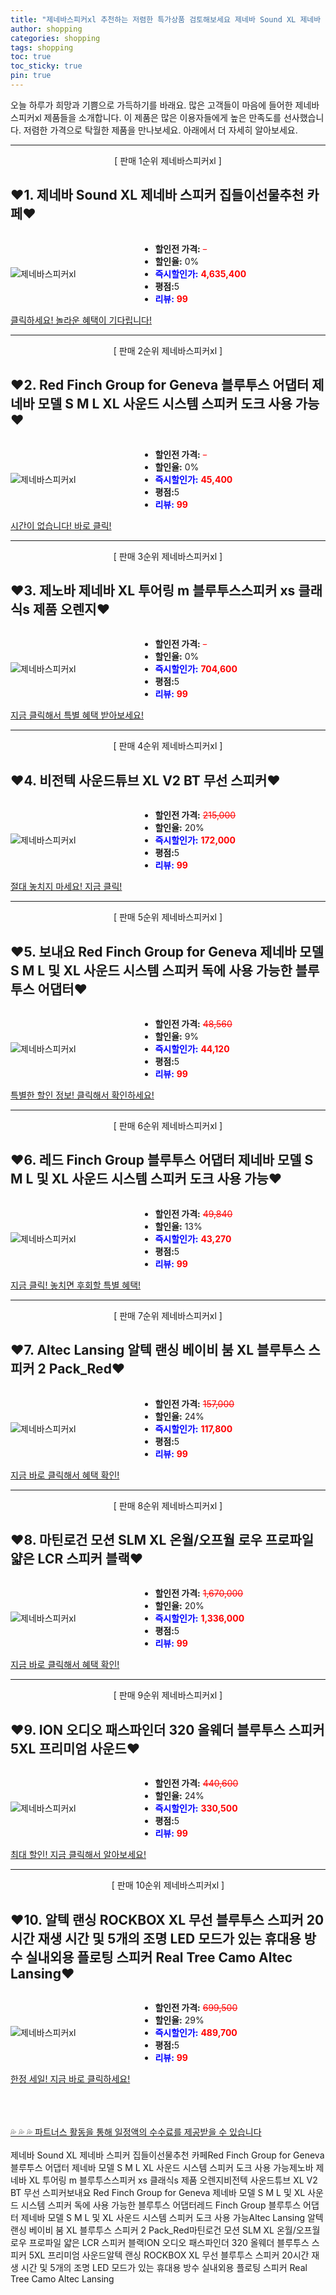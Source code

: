 ```yaml
---
title: "제네바스피커xl 추천하는 저렴한 특가상품 검토해보세요 제네바 Sound XL 제네바 스피커"
author: shopping
categories: shopping
tags: shopping
toc: true
toc_sticky: true
pin: true
---
```

오늘 하루가 희망과 기쁨으로 가득하기를 바래요. 많은 고객들이 마음에 들어한 제네바스피커xl 제품들을 소개합니다. 이 제품은 많은 이용자들에게 높은 만족도를 선사했습니다. 저렴한 가격으로 탁월한 제품을 만나보세요. 아래에서 더 자세히 알아보세요.

---
<p class="toplist" style="margin: 0 auto; display: block; width: fit-content;">[ 판매 1순위 제네바스피커xl ]</p>

<h2><strong>❤️1. 제네바 Sound XL 제네바 스피커 집들이선물추천 카페❤️</strong></h2>

<div style="display: flex; align-items: center;">
    <div style="flex: 0.4;">
        <img src="https://thumbnail8.coupangcdn.com/thumbnails/remote/230x230ex/image/vendor_inventory/6f50/b5d496dddf5c5b0d36f77a0ab6937fb5d4df1ac0793b423dec49deb4eaf5.jpg" alt="제네바스피커xl" style="max-width: 100%;">
    </div>
    <div style="flex: 0.6; margin-left: 10px;">
        <ul>
            <li><strong>할인전 가격:</strong> <del style="color: red;">-</del></li>
            <li><strong>할인율:</strong> 0%</li>
            <li><span style='color:blue'><strong>즉시할인가:</strong></span> <span style='color:red'><strong>4,635,400</strong></span></li>
            <li><strong>평점:</strong>5</li>
            <li><span style='color:blue'><strong>리뷰:</strong></span> <span style='color:red'><strong>99</strong></span></li>
        </ul>
    </div>
</div>
<div class="center">
    <a href="https://William4Davisa.github.io?lptag=AF9450613&subid=githubio&pageKey=8192252422&traceid=V0-153&itemId=23449685629&vendorItemId=90476450948" class="myButton">
        클릭하세요! 놀라운 혜택이 기다립니다!
    </a>
</div>


---
<p class="toplist" style="margin: 0 auto; display: block; width: fit-content;">[ 판매 2순위 제네바스피커xl ]</p>

<h2><strong>❤️2. Red Finch Group for Geneva 블루투스 어댑터 제네바 모델 S M L XL 사운드 시스템 스피커 도크 사용 가능❤️</strong></h2>

<div style="display: flex; align-items: center;">
    <div style="flex: 0.4;">
        <img src="https://thumbnail6.coupangcdn.com/thumbnails/remote/230x230ex/image/vendor_inventory/e3d6/f5af7fe145d65f60c162ce9b2aaf28e94b8c4d6aac1dddbaee6f5d9c310e.jpg" alt="제네바스피커xl" style="max-width: 100%;">
    </div>
    <div style="flex: 0.6; margin-left: 10px;">
        <ul>
            <li><strong>할인전 가격:</strong> <del style="color: red;">-</del></li>
            <li><strong>할인율:</strong> 0%</li>
            <li><span style='color:blue'><strong>즉시할인가:</strong></span> <span style='color:red'><strong>45,400</strong></span></li>
            <li><strong>평점:</strong>5</li>
            <li><span style='color:blue'><strong>리뷰:</strong></span> <span style='color:red'><strong>99</strong></span></li>
        </ul>
    </div>
</div>
<div class="center">
    <a href="https://William4Davisa.github.io?lptag=AF9450613&subid=githubio&pageKey=7628511935&traceid=V0-153&itemId=20240789313&vendorItemId=90782138447" class="myButton">
        시간이 없습니다! 바로 클릭!
    </a>
</div>


---
<p class="toplist" style="margin: 0 auto; display: block; width: fit-content;">[ 판매 3순위 제네바스피커xl ]</p>

<h2><strong>❤️3. 제노바 제네바 XL 투어링 m 블루투스스피커 xs 클래식s 제품 오렌지❤️</strong></h2>

<div style="display: flex; align-items: center;">
    <div style="flex: 0.4;">
        <img src="https://thumbnail10.coupangcdn.com/thumbnails/remote/230x230ex/image/vendor_inventory/20e3/697f8e84fd0c66b2e1a8018c7cf8cced07d34e82ff4664365ad993477ebf.jpg" alt="제네바스피커xl" style="max-width: 100%;">
    </div>
    <div style="flex: 0.6; margin-left: 10px;">
        <ul>
            <li><strong>할인전 가격:</strong> <del style="color: red;">-</del></li>
            <li><strong>할인율:</strong> 0%</li>
            <li><span style='color:blue'><strong>즉시할인가:</strong></span> <span style='color:red'><strong>704,600</strong></span></li>
            <li><strong>평점:</strong>5</li>
            <li><span style='color:blue'><strong>리뷰:</strong></span> <span style='color:red'><strong>99</strong></span></li>
        </ul>
    </div>
</div>
<div class="center">
    <a href="https://William4Davisa.github.io?lptag=AF9450613&subid=githubio&pageKey=8239552792&traceid=V0-153&itemId=23713906403&vendorItemId=90738805408" class="myButton">
        지금 클릭해서 특별 혜택 받아보세요!
    </a>
</div>


---
<p class="toplist" style="margin: 0 auto; display: block; width: fit-content;">[ 판매 4순위 제네바스피커xl ]</p>

<h2><strong>❤️4. 비전텍 사운드튜브 XL V2 BT 무선 스피커❤️</strong></h2>

<div style="display: flex; align-items: center;">
    <div style="flex: 0.4;">
        <img src="https://thumbnail7.coupangcdn.com/thumbnails/remote/230x230ex/image/vendor_inventory/b268/00192220991810b3606e0253b06dd1fb8c9db79e7d7cc24d82cdd4df4023.jpg" alt="제네바스피커xl" style="max-width: 100%;">
    </div>
    <div style="flex: 0.6; margin-left: 10px;">
        <ul>
            <li><strong>할인전 가격:</strong> <del style="color: red;">215,000</del></li>
            <li><strong>할인율:</strong> 20%</li>
            <li><span style='color:blue'><strong>즉시할인가:</strong></span> <span style='color:red'><strong>172,000</strong></span></li>
            <li><strong>평점:</strong>5</li>
            <li><span style='color:blue'><strong>리뷰:</strong></span> <span style='color:red'><strong>99</strong></span></li>
        </ul>
    </div>
</div>
<div class="center">
    <a href="https://William4Davisa.github.io?lptag=AF9450613&subid=githubio&pageKey=7611443849&traceid=V0-153&itemId=20159818130&vendorItemId=89484990777" class="myButton">
        절대 놓치지 마세요! 지금 클릭!
    </a>
</div>


---
<p class="toplist" style="margin: 0 auto; display: block; width: fit-content;">[ 판매 5순위 제네바스피커xl ]</p>

<h2><strong>❤️5. 보내요 Red Finch Group for Geneva 제네바 모델 S M L 및 XL 사운드 시스템 스피커 독에 사용 가능한 블루투스 어댑터❤️</strong></h2>

<div style="display: flex; align-items: center;">
    <div style="flex: 0.4;">
        <img src="https://thumbnail7.coupangcdn.com/thumbnails/remote/230x230ex/image/vendor_inventory/fe1d/1b98ac5eb5f2532d18367283b785dd7caa820902c252c1149ec8df1ad665.jpg" alt="제네바스피커xl" style="max-width: 100%;">
    </div>
    <div style="flex: 0.6; margin-left: 10px;">
        <ul>
            <li><strong>할인전 가격:</strong> <del style="color: red;">48,560</del></li>
            <li><strong>할인율:</strong> 9%</li>
            <li><span style='color:blue'><strong>즉시할인가:</strong></span> <span style='color:red'><strong>44,120</strong></span></li>
            <li><strong>평점:</strong>5</li>
            <li><span style='color:blue'><strong>리뷰:</strong></span> <span style='color:red'><strong>99</strong></span></li>
        </ul>
    </div>
</div>
<div class="center">
    <a href="https://William4Davisa.github.io?lptag=AF9450613&subid=githubio&pageKey=8056466903&traceid=V0-153&itemId=22615834558&vendorItemId=90732974178" class="myButton">
        특별한 할인 정보! 클릭해서 확인하세요!
    </a>
</div>


---
<p class="toplist" style="margin: 0 auto; display: block; width: fit-content;">[ 판매 6순위 제네바스피커xl ]</p>

<h2><strong>❤️6. 레드 Finch Group 블루투스 어댑터 제네바 모델 S M L 및 XL 사운드 시스템 스피커 도크 사용 가능❤️</strong></h2>

<div style="display: flex; align-items: center;">
    <div style="flex: 0.4;">
        <img src="https://thumbnail6.coupangcdn.com/thumbnails/remote/230x230ex/image/vendor_inventory/0e86/ed78391baf16c2ff50cc650ade6dac982b9a8666179447fe3bcfc3a3fc3f.jpg" alt="제네바스피커xl" style="max-width: 100%;">
    </div>
    <div style="flex: 0.6; margin-left: 10px;">
        <ul>
            <li><strong>할인전 가격:</strong> <del style="color: red;">49,840</del></li>
            <li><strong>할인율:</strong> 13%</li>
            <li><span style='color:blue'><strong>즉시할인가:</strong></span> <span style='color:red'><strong>43,270</strong></span></li>
            <li><strong>평점:</strong>5</li>
            <li><span style='color:blue'><strong>리뷰:</strong></span> <span style='color:red'><strong>99</strong></span></li>
        </ul>
    </div>
</div>
<div class="center">
    <a href="https://William4Davisa.github.io?lptag=AF9450613&subid=githubio&pageKey=8001031118&traceid=V0-153&itemId=22279774971&vendorItemId=89325380207" class="myButton">
        지금 클릭! 놓치면 후회할 특별 혜택!
    </a>
</div>


---
<p class="toplist" style="margin: 0 auto; display: block; width: fit-content;">[ 판매 7순위 제네바스피커xl ]</p>

<h2><strong>❤️7. Altec Lansing 알텍 랜싱 베이비 붐 XL 블루투스 스피커 2 Pack_Red❤️</strong></h2>

<div style="display: flex; align-items: center;">
    <div style="flex: 0.4;">
        <img src="https://thumbnail9.coupangcdn.com/thumbnails/remote/230x230ex/image/vendor_inventory/a340/3fed569b9fb2779a58c353bcc12b4dfb2689516fe118e7ebbe7148090dd0.jpg" alt="제네바스피커xl" style="max-width: 100%;">
    </div>
    <div style="flex: 0.6; margin-left: 10px;">
        <ul>
            <li><strong>할인전 가격:</strong> <del style="color: red;">157,000</del></li>
            <li><strong>할인율:</strong> 24%</li>
            <li><span style='color:blue'><strong>즉시할인가:</strong></span> <span style='color:red'><strong>117,800</strong></span></li>
            <li><strong>평점:</strong>5</li>
            <li><span style='color:blue'><strong>리뷰:</strong></span> <span style='color:red'><strong>99</strong></span></li>
        </ul>
    </div>
</div>
<div class="center">
    <a href="https://William4Davisa.github.io?lptag=AF9450613&subid=githubio&pageKey=6928568958&traceid=V0-153&itemId=16757514684&vendorItemId=86412664695" class="myButton">
        지금 바로 클릭해서 혜택 확인!
    </a>
</div>


---
<p class="toplist" style="margin: 0 auto; display: block; width: fit-content;">[ 판매 8순위 제네바스피커xl ]</p>

<h2><strong>❤️8. 마틴로건 모션 SLM XL 온월/오프월 로우 프로파일 얇은 LCR 스피커 블랙❤️</strong></h2>

<div style="display: flex; align-items: center;">
    <div style="flex: 0.4;">
        <img src="https://thumbnail6.coupangcdn.com/thumbnails/remote/230x230ex/image/vendor_inventory/87f9/d0dc50cd8efa12c611c5ca01a236ac9c0d7a2ded7f5b4552d11a344db0ca.jpg" alt="제네바스피커xl" style="max-width: 100%;">
    </div>
    <div style="flex: 0.6; margin-left: 10px;">
        <ul>
            <li><strong>할인전 가격:</strong> <del style="color: red;">1,670,000</del></li>
            <li><strong>할인율:</strong> 20%</li>
            <li><span style='color:blue'><strong>즉시할인가:</strong></span> <span style='color:red'><strong>1,336,000</strong></span></li>
            <li><strong>평점:</strong>5</li>
            <li><span style='color:blue'><strong>리뷰:</strong></span> <span style='color:red'><strong>99</strong></span></li>
        </ul>
    </div>
</div>
<div class="center">
    <a href="https://William4Davisa.github.io?lptag=AF9450613&subid=githubio&pageKey=7627768604&traceid=V0-153&itemId=20237281685&vendorItemId=88028115465" class="myButton">
        지금 바로 클릭해서 혜택 확인!
    </a>
</div>


---
<p class="toplist" style="margin: 0 auto; display: block; width: fit-content;">[ 판매 9순위 제네바스피커xl ]</p>

<h2><strong>❤️9. ION 오디오 패스파인더 320 올웨더 블루투스 스피커 5XL 프리미엄 사운드❤️</strong></h2>

<div style="display: flex; align-items: center;">
    <div style="flex: 0.4;">
        <img src="https://thumbnail10.coupangcdn.com/thumbnails/remote/230x230ex/image/vendor_inventory/0bf3/b116599063170e300e71f468059f28b71908d23f52f6278e29380c89db61.jpg" alt="제네바스피커xl" style="max-width: 100%;">
    </div>
    <div style="flex: 0.6; margin-left: 10px;">
        <ul>
            <li><strong>할인전 가격:</strong> <del style="color: red;">440,600</del></li>
            <li><strong>할인율:</strong> 24%</li>
            <li><span style='color:blue'><strong>즉시할인가:</strong></span> <span style='color:red'><strong>330,500</strong></span></li>
            <li><strong>평점:</strong>5</li>
            <li><span style='color:blue'><strong>리뷰:</strong></span> <span style='color:red'><strong>99</strong></span></li>
        </ul>
    </div>
</div>
<div class="center">
    <a href="https://William4Davisa.github.io?lptag=AF9450613&subid=githubio&pageKey=7537079205&traceid=V0-153&itemId=19804160483&vendorItemId=90247716987" class="myButton">
        최대 할인! 지금 클릭해서 알아보세요!
    </a>
</div>


---
<p class="toplist" style="margin: 0 auto; display: block; width: fit-content;">[ 판매 10순위 제네바스피커xl ]</p>

<h2><strong>❤️10. 알텍 랜싱 ROCKBOX XL 무선 블루투스 스피커 20시간 재생 시간 및 5개의 조명 LED 모드가 있는 휴대용 방수 실내외용 플로팅 스피커 Real Tree Camo Altec Lansing❤️</strong></h2>

<div style="display: flex; align-items: center;">
    <div style="flex: 0.4;">
        <img src="https://thumbnail8.coupangcdn.com/thumbnails/remote/230x230ex/image/vendor_inventory/d8b9/b1710a027bd8390d9e8cbd77a6b7ca178af96573bfde2f7769eea292d0db.jpg" alt="제네바스피커xl" style="max-width: 100%;">
    </div>
    <div style="flex: 0.6; margin-left: 10px;">
        <ul>
            <li><strong>할인전 가격:</strong> <del style="color: red;">699,500</del></li>
            <li><strong>할인율:</strong> 29%</li>
            <li><span style='color:blue'><strong>즉시할인가:</strong></span> <span style='color:red'><strong>489,700</strong></span></li>
            <li><strong>평점:</strong>5</li>
            <li><span style='color:blue'><strong>리뷰:</strong></span> <span style='color:red'><strong>99</strong></span></li>
        </ul>
    </div>
</div>
<div class="center">
    <a href="https://William4Davisa.github.io?lptag=AF9450613&subid=githubio&pageKey=6645387904&traceid=V0-153&itemId=15207449527&vendorItemId=87968142969" class="myButton">
        한정 세일! 지금 바로 클릭하세요!
    </a>
</div>

<br><br><br>[💦 💦 💦 파트너스 활동을 통해 일정액의 수수료를 제공받을 수 있습니다](https://link.coupang.com/a/bcpT2c)<br><br>제네바 Sound XL 제네바 스피커 집들이선물추천 카페Red Finch Group for Geneva 블루투스 어댑터 제네바 모델 S M L XL 사운드 시스템 스피커 도크 사용 가능제노바 제네바 XL 투어링 m 블루투스스피커 xs 클래식s 제품 오렌지비전텍 사운드튜브 XL V2 BT 무선 스피커보내요 Red Finch Group for Geneva 제네바 모델 S M L 및 XL 사운드 시스템 스피커 독에 사용 가능한 블루투스 어댑터레드 Finch Group 블루투스 어댑터 제네바 모델 S M L 및 XL 사운드 시스템 스피커 도크 사용 가능Altec Lansing 알텍 랜싱 베이비 붐 XL 블루투스 스피커 2 Pack_Red마틴로건 모션 SLM XL 온월/오프월 로우 프로파일 얇은 LCR 스피커 블랙ION 오디오 패스파인더 320 올웨더 블루투스 스피커 5XL 프리미엄 사운드알텍 랜싱 ROCKBOX XL 무선 블루투스 스피커 20시간 재생 시간 및 5개의 조명 LED 모드가 있는 휴대용 방수 실내외용 플로팅 스피커 Real Tree Camo Altec Lansing